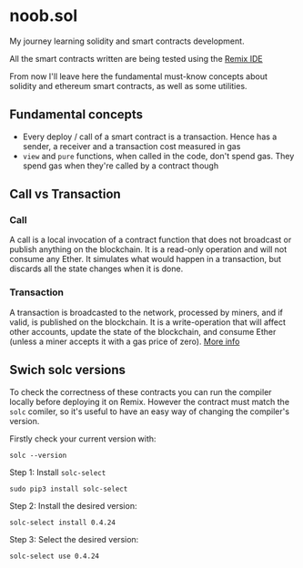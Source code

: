 # noob.sol
My journey learning solidity and smart contracts development.

All the smart contracts written are being tested using the [Remix IDE](https://remix.ethereum.org/)

From now I'll leave here the fundamental must-know concepts about solidity and ethereum smart contracts, as well as some utilities.

## Fundamental concepts
- Every deploy / call of a smart contract is a transaction. Hence has a sender, a receiver and a transaction cost measured in gas
- `view` and `pure` functions, when called in the code, don't spend gas. They spend gas when they're called by a contract though

## Call vs Transaction
### Call
A call is a local invocation of a contract function that does not broadcast or publish anything on the blockchain.
It is a read-only operation and will not consume any Ether. It simulates what would happen in a transaction, but discards all the state changes when it is done.

### Transaction
A transaction is broadcasted to the network, processed by miners, and if valid, is published on the blockchain.
It is a write-operation that will affect other accounts, update the state of the blockchain, and consume Ether (unless a miner accepts it with a gas price of zero).
[More info](https://ethereum.stackexchange.com/questions/765/what-is-the-difference-between-a-transaction-and-a-call)


## Swich solc versions
To check the correctness of these contracts you can run the compiler locally before deploying it on Remix. However the contract must match the `solc` comiler, so it's useful to have an easy way of changing the compiler's version.

Firstly check your current version with:
```
solc --version
```

Step 1: Install `solc-select`
```
sudo pip3 install solc-select
```
Step 2: Install the desired version:
```
solc-select install 0.4.24
```
Step 3: Select the desired version:
```
solc-select use 0.4.24
```

